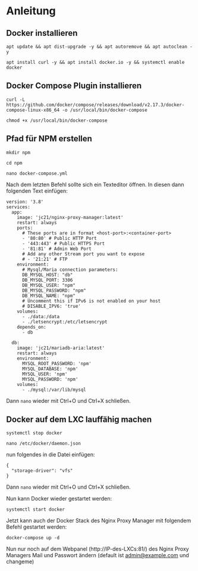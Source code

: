# Anleitung

## Docker installieren
```
apt update && apt dist-upgrade -y && apt autoremove && apt autoclean -y

apt install curl -y && apt install docker.io -y && systemctl enable docker
```

## Docker Compose Plugin installieren
```
curl -L https://github.com/docker/compose/releases/download/v2.17.3/docker-compose-linux-x86_64 -o /usr/local/bin/docker-compose

chmod +x /usr/local/bin/docker-compose
```
## Pfad für NPM erstellen
```
mkdir npm

cd npm

nano docker-compose.yml
```

Nach dem letzten Befehl sollte sich ein Texteditor öffnen. In diesen dann folgenden Text einfügen:
```
version: '3.8'
services:
  app:
    image: 'jc21/nginx-proxy-manager:latest'
    restart: always
    ports:
      # These ports are in format <host-port>:<container-port>
      - '80:80' # Public HTTP Port
      - '443:443' # Public HTTPS Port
      - '81:81' # Admin Web Port
      # Add any other Stream port you want to expose
      # - '21:21' # FTP
    environment:
      # Mysql/Maria connection parameters:
      DB_MYSQL_HOST: "db"
      DB_MYSQL_PORT: 3306
      DB_MYSQL_USER: "npm"
      DB_MYSQL_PASSWORD: "npm"
      DB_MYSQL_NAME: "npm"
      # Uncomment this if IPv6 is not enabled on your host
      # DISABLE_IPV6: 'true'
    volumes:
      - ./data:/data
      - ./letsencrypt:/etc/letsencrypt
    depends_on:
      - db

  db:
    image: 'jc21/mariadb-aria:latest'
    restart: always
    environment:
      MYSQL_ROOT_PASSWORD: 'npm'
      MYSQL_DATABASE: 'npm'
      MYSQL_USER: 'npm'
      MYSQL_PASSWORD: 'npm'
    volumes:
      - ./mysql:/var/lib/mysql
```
Dann `nano` wieder mit Ctrl+O und Ctrl+X schließen.

## Docker auf dem LXC lauffähig machen
```
systemctl stop docker

nano /etc/docker/daemon.json
```
nun folgendes in die Datei einfügen:
```
{
  "storage-driver": "vfs"
}
```
Dann `nano` wieder mit Ctrl+O und Ctrl+X schließen.

Nun kann Docker wieder gestartet werden:
```
systemctl start docker
```
Jetzt kann auch der Docker Stack des Nginx Proxy Manager mit folgendem Befehl gestartet werden:
```
docker-compose up -d
```
Nun nur noch auf dem Webpanel (http://IP-des-LXCs:81/) des Nginx Proxy Managers Mail und Passwort ändern (default ist admin@example.com und changeme)
